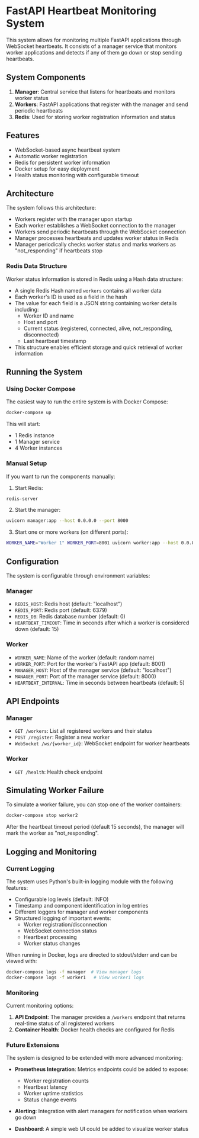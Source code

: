 # FastAPI Heartbeat Monitoring System

This system allows for monitoring multiple FastAPI applications through WebSocket heartbeats. It consists of a manager service that monitors worker applications and detects if any of them go down or stop sending heartbeats.

## System Components

1. **Manager**: Central service that listens for heartbeats and monitors worker status
2. **Workers**: FastAPI applications that register with the manager and send periodic heartbeats
3. **Redis**: Used for storing worker registration information and status

## Features

- WebSocket-based async heartbeat system
- Automatic worker registration
- Redis for persistent worker information
- Docker setup for easy deployment
- Health status monitoring with configurable timeout

## Architecture

The system follows this architecture:
- Workers register with the manager upon startup
- Each worker establishes a WebSocket connection to the manager
- Workers send periodic heartbeats through the WebSocket connection
- Manager processes heartbeats and updates worker status in Redis
- Manager periodically checks worker status and marks workers as "not_responding" if heartbeats stop

### Redis Data Structure

Worker status information is stored in Redis using a Hash data structure:
- A single Redis Hash named `workers` contains all worker data
- Each worker's ID is used as a field in the hash
- The value for each field is a JSON string containing worker details including:
  - Worker ID and name
  - Host and port
  - Current status (registered, connected, alive, not_responding, disconnected)
  - Last heartbeat timestamp
- This structure enables efficient storage and quick retrieval of worker information

## Running the System

### Using Docker Compose

The easiest way to run the entire system is with Docker Compose:

```bash
docker-compose up
```

This will start:
- 1 Redis instance
- 1 Manager service
- 4 Worker instances

### Manual Setup

If you want to run the components manually:

1. Start Redis:
```bash
redis-server
```

2. Start the manager:
```bash
uvicorn manager:app --host 0.0.0.0 --port 8000
```

3. Start one or more workers (on different ports):
```bash
WORKER_NAME="Worker 1" WORKER_PORT=8001 uvicorn worker:app --host 0.0.0.0 --port 8001
```

## Configuration

The system is configurable through environment variables:

### Manager
- `REDIS_HOST`: Redis host (default: "localhost")
- `REDIS_PORT`: Redis port (default: 6379)
- `REDIS_DB`: Redis database number (default: 0)
- `HEARTBEAT_TIMEOUT`: Time in seconds after which a worker is considered down (default: 15)

### Worker
- `WORKER_NAME`: Name of the worker (default: random name)
- `WORKER_PORT`: Port for the worker's FastAPI app (default: 8001)
- `MANAGER_HOST`: Host of the manager service (default: "localhost")
- `MANAGER_PORT`: Port of the manager service (default: 8000)
- `HEARTBEAT_INTERVAL`: Time in seconds between heartbeats (default: 5)

## API Endpoints

### Manager
- `GET /workers`: List all registered workers and their status
- `POST /register`: Register a new worker
- `WebSocket /ws/{worker_id}`: WebSocket endpoint for worker heartbeats

### Worker
- `GET /health`: Health check endpoint

## Simulating Worker Failure

To simulate a worker failure, you can stop one of the worker containers:

```bash
docker-compose stop worker2
```

After the heartbeat timeout period (default 15 seconds), the manager will mark the worker as "not_responding".

## Logging and Monitoring

### Current Logging

The system uses Python's built-in logging module with the following features:

- Configurable log levels (default: INFO)
- Timestamp and component identification in log entries
- Different loggers for manager and worker components
- Structured logging of important events:
  - Worker registration/disconnection
  - WebSocket connection status
  - Heartbeat processing
  - Worker status changes

When running in Docker, logs are directed to stdout/stderr and can be viewed with:
```bash
docker-compose logs -f manager  # View manager logs
docker-compose logs -f worker1   # View worker1 logs
```

### Monitoring

Current monitoring options:

1. **API Endpoint**: The manager provides a `/workers` endpoint that returns real-time status of all registered workers
2. **Container Health**: Docker health checks are configured for Redis

### Future Extensions

The system is designed to be extended with more advanced monitoring:

- **Prometheus Integration**: Metrics endpoints could be added to expose:
  - Worker registration counts
  - Heartbeat latency
  - Worker uptime statistics
  - Status change events

- **Alerting**: Integration with alert managers for notification when workers go down

- **Dashboard**: A simple web UI could be added to visualize worker status
